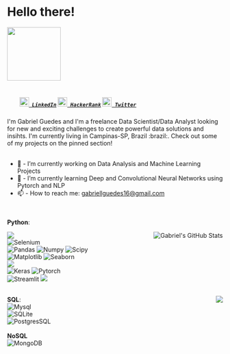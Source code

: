 # Hello there!
<img align = "left" src="https://i.im.ge/2022/07/08/uV3I60.gif" width="125px" height="125px"/>
<br><br><br>
<br><br><br>
<h5 align="left">
  <code><br><br>
    <a href="https://www.linkedin.com/in/gabriel-guedes-6b557785/" title="LinkedIn"><img width="22" src="https://github.com/zumrudu-anka/zumrudu-anka/blob/master/images/linkedin.svg"> LinkedIn</a></code>
  <code><a href="https://www.hackerrank.com/gabriellguedes16" title="HackerRank Profile"><img width="22" src="https://github.com/zumrudu-anka/zumrudu-anka/blob/master/images/hackerrank.png"> HackerRank</a></code>
  <code><a href="https://twitter.com/GrabielGuedes" title="Twitter"><img width="22" src="https://user-images.githubusercontent.com/75858458/163425318-d13884d9-3796-4c77-8016-59f714ae5af1.png"> Twitter</a></code>
</h5>
I'm Gabriel Guedes and I'm a freelance Data Scientist/Data Analyst looking for new and exciting challenges to create powerful data solutions and insihts. I'm currently living in Campinas-SP, Brazil :brazil:. Check out some of my projects on the pinned section!
<br><br>

- 🔭 - I’m currently working on Data Analysis and Machine Learning Projects 
- 🌱 - I’m currently learning Deep and Convolutional Neural Networks using Pytorch and NLP 
- 📫 - How to reach me: gabriellguedes16@gmail.com

<br>
  
 **Python**:<br>
 
   <img align="right" src="https://github-readme-stats.vercel.app/api?username=GabrielG16&&show_icons=true&theme=tokyonight&line_height=27&v=5" alt="Gabriel's GitHub Stats" />
   
  <img src="https://img.shields.io/badge/-Python%203-black?style=flat&logo=python&logoColor=white"><br> 
  ![Selenium](https://img.shields.io/badge/-Selenium-663300?style=flat&logo=selenium&logoColor=white)<br>
  ![Pandas](https://img.shields.io/badge/-Pandas-150458?style=flat&logo=Pandas)
  ![Numpy](https://img.shields.io/badge/-Numpy%20-orange?style=flat&logo=numpy&logoColor=white)
  ![Scipy](https://img.shields.io/badge/-Scipy-blue?style=flat&logo=Scipy&logoColor=white) <br>
  ![Matplotlib](https://img.shields.io/badge/-Matplotlib-FF0000?style=flat&logo=Matplotlib&logoColor=white)
  ![Seaborn](https://img.shields.io/badge/-Seaborn%20-D00000?style=flat) <br>
  <img src="https://img.shields.io/badge/-Machine%20Learning-102230?style=flat&logo=scikitlearn&logoColor=white"><br>
  ![Keras](https://img.shields.io/badge/-Keras-0000FF?style=flat&logo=tensorflow&logoColor=white)
  ![Pytorch](https://img.shields.io/badge/-Pytorch-0000FF?style=flat&logo=pytorch&logoColor=white)<br>
  ![Streamlit](https://img.shields.io/badge/-Streamlit-0d7963?style=flat&logo=streamlit&logoColor=white)
  <img src="https://img.shields.io/badge/-Flask-0d7963?style=flat&logo=flask&logoColor=white"> 
  
   <a align = "right" href="https://github.com/GabrielG16"><br>
  <img align="right" src="https://github-readme-stats.vercel.app/api/top-langs/?username=GabrielG16&theme=tokyonight&hide=glsl,python" />
</a>
 **SQL**:<br>
 ![Mysql](https://img.shields.io/badge/-MySQL-999900?style=flat&logo=mysql&logoColor=white) <br>
 ![SQLite](https://img.shields.io/badge/-SQLite-999900?style=flat&logo=sqlite&logoColor=white) <br>
 ![PostgresSQL](https://img.shields.io/badge/-PostgresSQL-999900?style=flat&logo=postgresql&logoColor=white) <br><br>
**NoSQL**<br>
 ![MongoDB](https://img.shields.io/badge/-MongoDB-006600?style=flat&logo=mongodb&logoColor=white) <br>

<!--
**GabrielG16/GabrielG16** is a ✨ _special_ ✨ repository because its `README.md` (this file) appears on your GitHub profile.

Here are some ideas to get you started:

- 🔭 I’m currently working on ...
- 🌱 I’m currently learning ...
- 👯 I’m looking to collaborate on ...
- 🤔 I’m looking for help with ...
- 💬 Ask me about ...
- 📫 How to reach me: ...
- 😄 Pronouns: ...
- ⚡ Fun fact: ...
-->
